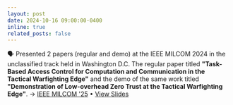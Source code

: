 ```yaml
---
layout: post
date: 2024-10-16 09:00:00-0400
inline: true
related_posts: false
---
```


:speaking_head: Presented 2 papers (regular and demo) at the IEEE MILCOM 2024 in the unclassified track held in Washington D.C. The regular paper titled <b> "Task-Based Access Control for Computation and Communication in the Tactical Warfighting Edge"</b> and the demo of the same work titled <b>"Demonstration of Low-overhead Zero Trust at the Tactical Warfighting Edge"</b>. &rarr; <a target="#blank" href="https://milcom2024.ieee-milcom.org/">IEEE MILCOM '25</a> &#8226; <a target="#blank" href="https://tinyurl.com/milcomSlides">View Slides</a>